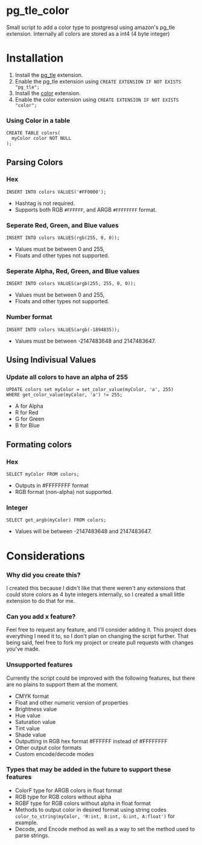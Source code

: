 # pg_tle_color
Small script to add a color type to postgresql using amazon's pg_tle extension. Internally all colors are stored as a int4 (4 byte integer)

# Installation
1. Install the [pg_tle](https://github.com/aws/pg_tle) extension.
2. Enable the pg_tle extension using `CREATE EXTENSION IF NOT EXISTS "pg_tle";`
3. Install the [color](https://github.com/HugKitten/pg_tle_color/blob/main/color_install.sql) extension.
4. Enable the color extension using `CREATE EXTENSION IF NOT EXISTS "color";`

### Using Color in a table
```
CREATE TABLE colors(
  myColor color NOT NULL
);
```

## Parsing Colors 
### Hex
```
INSERT INTO colors VALUES('#FF0000');
```
- Hashtag is not required.
- Supports both RGB `#FFFFFF`, and ARGB `#FFFFFFFF` format.

### Seperate Red, Green, and Blue values
```
INSERT INTO colors VALUES(rgb(255, 0, 0));
```
- Values must be between 0 and 255,
- Floats and other types not supported.

### Seperate Alpha, Red, Green, and Blue values
```
INSERT INTO colors VALUES(argb(255, 255, 0, 0));
```
- Values must be between 0 and 255,
- Floats and other types not supported.

### Number format
```
INSERT INTO colors VALUES(argb(-1894835));
```
- Values must be between -2147483648 and 2147483647.

## Using Indivisual Values
### Update all colors to have an alpha of 255
```
UPDATE colors set myColor = set_color_value(myColor, 'a', 255)
WHERE get_color_value(myColor, 'a') != 255;
```
- A for Alpha
- R for Red 
- G for Green
- B for Blue

## Formating colors
### Hex
```
SELECT myColor FROM colors;
```
- Outputs in #FFFFFFFF format
- RGB format (non-alpha) not supported.

### Integer
```
SELECT get_argb(myColor) FROM colors;
```
- Values will be between -2147483648 and 2147483647.

# Considerations
### Why did you create this?
I created this because I didn't like that there weren't any extensions that could store colors as 4 byte integers internally, so I created a small little extension to do that for me.

### Can you add x feature?
Feel free to request any feature, and I'll consider adding it. This project does everything I need it to, so I don't plan on changing the script further. That being said, feel free to fork my project or create pull requests with changes you've made.

### Unsupported features
Currently the script could be improved with the following features, but there are no plains to support them at the moment.
- CMYK format
- Float and other numeric version of properties
- Brightness value
- Hue value
- Saturation value
- Tint value
- Shade value
- Outputting in RGB hex format #FFFFFF instead of #FFFFFFFF
- Other output color formats
- Custom encode/decode modes

### Types that may be added in the future to support these features
- ColorF type for ARGB colors in float format
- RGB type for RGB colors without alpha
- RGBF type for RGB colors without alpha in float format
- Methods to output color in desired format using string codes ``color_to_string(myColor, 'R:int, B:int, G:int, A:float')`` for example.
- Decode, and Encode method as well as a way to set the method used to parse strings.
